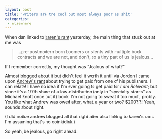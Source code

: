 ```yaml
---
layout: post
title: 'writers are tre cool but most always poor as shit'
categories:
 - elsewhere
---
```


When dan linked to [karen's rant](http://deepdirt.blogspot.com/2003_01_01_deepdirt_archive.html#90186758) yesterday, the main thing that stuck out at me was 

> ...pre-postmodern born boomers or silents with multiple book contracts and we are not, and don't, so a tiny part of us is jealous...

If I remember correctly, my thought was "Jealous of what?"

Almost blogged about it but didn't feel it worth it until via Jordon I came upon [Andrew's rant](http://bloggedyblog.blogspot.com/2003_01_12_bloggedyblog_archive.html#90195505) about trying to get paid from one of his publishers. I can relate! I have no idea if I'm ever going to get paid for _I am Relevant_; but since it's a 1/7th share of a low-distribution (only in "specialty stores" as Michael Knott once put it) book, I'm not going to sweat it too much, probly. You like what Andrew was owed after, what, a year or two? $200?!?! Yeah, sounds about right.

(I did notice andrew blogged all that right after also linking to karen's rant. I'm assuming that's no coinkidink.)

So yeah, be jealous, go right ahead.
